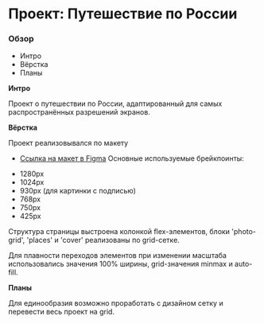 # Проект: Путешествие по России

### Обзор
* Интро
* Вёрстка
* Планы

**Интро**

Проект о путешествии по России, адаптированный для самых распространённых разрешений экранов.

**Вёрстка**

Проект реализовывался по макету
* [Ссылка на макет в Figma](https://www.figma.com/file/5S2WSbEFL6awjVWJ0NWL8Q/Sprint-3_-Russia-_-desktop-mobile?node-id=28503%3A0)
Основные используемые брейкпоинты:
- 1280px
- 1024px
- 930px (для картинки с подписью)
- 768px
- 750px
- 425px

Структура страницы выстроена колонкой flex-элементов, блоки 'photo-grid', 'places' и 'cover' реализованы по grid-сетке.

Для плавности переходов элементов при изменении масштаба использовались значения 100% ширины, grid-значения minmax и auto-fill.

**Планы**

Для единообразия возможно проработать с дизайном сетку и перевести весь проект на grid.
